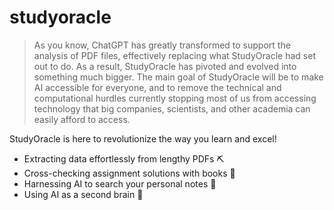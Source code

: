 # studyoracle

> As you know, ChatGPT has greatly transformed to support the analysis of PDF files, effectively replacing what StudyOracle had set out to do. As a result, StudyOracle has pivoted and evolved into something much bigger. The main goal of StudyOracle will be to make AI accessible for everyone, and to remove the technical and computational hurdles currently stopping most of us from accessing technology that big companies, scientists, and other academia can easily afford to access.

StudyOracle is here to revolutionize the way you learn and excel!
- Extracting data effortlessly from lengthy PDFs ⛏️
- Cross-checking assignment solutions with books 📄
- Harnessing AI to search your personal notes 📝
- Using AI as a second brain 🧠

